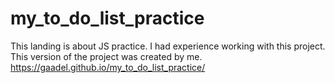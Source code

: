 # my_to_do_list_practice
This landing is about JS practice. I had experience working with this project. This version of the project was created by me.
https://gaadel.github.io/my_to_do_list_practice/
